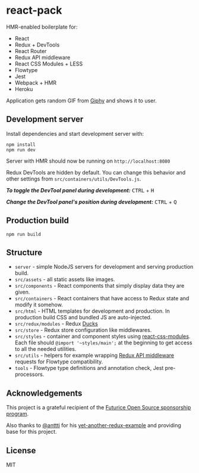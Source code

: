 # react-pack

HMR-enabled boilerplate for:
* React
* Redux + DevTools
* React Router
* Redux API middleware
* React CSS Modules + LESS
* Flowtype
* Jest
* Webpack + HMR
* Heroku

Application gets random GIF from [Giphy](http://giphy.com/) and shows it to user.

## Development server

Install dependencies and start development server with:

```
npm install
npm run dev
```

Server with HMR should now be running on `http://localhost:8080`

Redux DevTools are hidden by default. You can change this behavior and other settings from `src/containers/utils/DevTools.js`.

***To toggle the DevTool panel during development:***
<kbd>CTRL</kbd> + <kbd>H</kbd>

***Change the DevTool panel's position during development:***
<kbd>CTRL</kbd> + <kbd>Q</kbd>

## Production build

```
npm run build
```

## Structure
* `server` - simple NodeJS servers for development and serving production build.
* `src/assets` - all static assets like images.
* `src/components` - React components that simply display data they are given.
* `src/containers` - React containers that have access to Redux state and modify it somehow.
* `src/html` - HTML templates for development and production. In production build CSS and bundled JS are auto-injected.
* `src/redux/modules` - Redux [Ducks](https://github.com/erikras/ducks-modular-redux)
* `src/store` - Redux store configuration like middlewares.
* `src/styles` - container and component styles using [react-css-modules](https://github.com/gajus/react-css-modules). Each file should `@import '~styles/main';` at the beginning to get access to all the needed utilities.
* `src/utils` - helpers for example wrapping [Redux API middleware](https://github.com/agraboso/redux-api-middleware) requests for Flowtype compatibility.
* `tools` - Flowtype type definitions and annotation check, Jest pre-processors.

## Acknowledgements

This project is a grateful recipient of the [Futurice Open Source sponsorship program](http://futurice.com/blog/sponsoring-free-time-open-source-activities).

Also thanks to [@anttti](https://github.com/anttti/) for his [yet-another-redux-example](https://github.com/anttti/yet-another-redux-example) and providing base for this project.

## License

MIT
